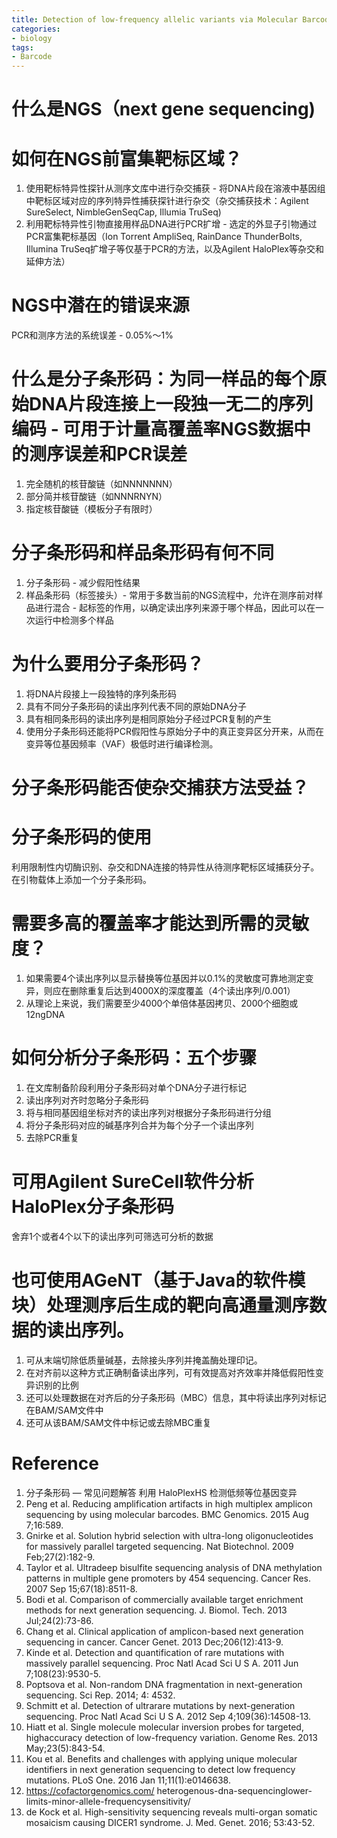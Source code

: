 ```yaml
---
title: Detection of low-frequency allelic variants via Molecular Barcoding
categories: 
- biology
tags: 
- Barcode
---
```


# 什么是NGS（next gene sequencing)

# 如何在NGS前富集靶标区域？
1. 使用靶标特异性探针从测序文库中进行杂交捕获 - 将DNA片段在溶液中基因组中靶标区域对应的序列特异性捕获探针进行杂交（杂交捕获技术：Agilent SureSelect, NimbleGenSeqCap, Illumia TruSeq)
2. 利用靶标特异性引物直接用样品DNA进行PCR扩增 - 选定的外显子引物通过PCR富集靶标基因（Ion Torrent AmpliSeq, RainDance ThunderBolts, Illumina TruSeq扩增子等仅基于PCR的方法，以及Agilent HaloPlex等杂交和延伸方法）

# NGS中潜在的错误来源
PCR和测序方法的系统误差 - 0.05%～1%

# 什么是分子条形码：为同一样品的每个原始DNA片段连接上一段独一无二的序列编码 - 可用于计量高覆盖率NGS数据中的测序误差和PCR误差
1. 完全随机的核苷酸链（如NNNNNNN）
2. 部分简并核苷酸链（如NNNRNYN）
3. 指定核苷酸链（模板分子有限时）

# 分子条形码和样品条形码有何不同
1. 分子条形码 - 减少假阳性结果
2. 样品条形码（标签接头）- 常用于多数当前的NGS流程中，允许在测序前对样品进行混合 - 起标签的作用，以确定读出序列来源于哪个样品，因此可以在一次运行中检测多个样品

# 为什么要用分子条形码？
1. 将DNA片段接上一段独特的序列条形码
2. 具有不同分子条形码的读出序列代表不同的原始DNA分子
3. 具有相同条形码的读出序列是相同原始分子经过PCR复制的产生
4. 使用分子条形码还能将PCR假阳性与原始分子中的真正变异区分开来，从而在变异等位基因频率（VAF）极低时进行编译检测。

# 分子条形码能否使杂交捕获方法受益？

# 分子条形码的使用
利用限制性内切酶识别、杂交和DNA连接的特异性从待测序靶标区域捕获分子。在引物载体上添加一个分子条形码。

# 需要多高的覆盖率才能达到所需的灵敏度？
1. 如果需要4个读出序列以显示替换等位基因并以0.1%的灵敏度可靠地测定变异，则应在删除重复后达到4000X的深度覆盖（4个读出序列/0.001）
2. 从理论上来说，我们需要至少4000个单倍体基因拷贝、2000个细胞或12ngDNA

# 如何分析分子条形码：五个步骤
1. 在文库制备阶段利用分子条形码对单个DNA分子进行标记
2. 读出序列对齐时忽略分子条形码
3. 将与相同基因组坐标对齐的读出序列对根据分子条形码进行分组
4. 将分子条形码对应的碱基序列合并为每个分子一个读出序列
5. 去除PCR重复

# 可用Agilent SureCell软件分析HaloPlex分子条形码
舍弃1个或者4个以下的读出序列可筛选可分析的数据

# 也可使用AGeNT（基于Java的软件模块）处理测序后生成的靶向高通量测序数据的读出序列。
1. 可从末端切除低质量碱基，去除接头序列并掩盖酶处理印记。
2. 在对齐前以这种方式正确制备读出序列，可有效提高对齐效率并降低假阳性变异识别的比例
3. 还可以处理数据在对齐后的分子条形码（MBC）信息，其中将读出序列对标记在BAM/SAM文件中
4. 还可从该BAM/SAM文件中标记或去除MBC重复

# Reference
1. 分子条形码 — 常见问题解答 利用 HaloPlexHS 检测低频等位基因变异
2. Peng et al. Reducing amplification artifacts in high multiplex amplicon sequencing by using molecular barcodes. BMC Genomics. 2015 Aug 7;16:589. 
3. Gnirke et al. Solution hybrid selection with ultra-long oligonucleotides for massively parallel targeted sequencing. Nat Biotechnol. 2009 Feb;27(2):182-9. 
4. Taylor et al. Ultradeep bisulfite sequencing analysis of DNA methylation patterns in multiple gene promoters by 454 sequencing. Cancer Res. 2007 Sep 15;67(18):8511-8. 
5. Bodi et al. Comparison of commercially available target enrichment methods for next generation sequencing. J. Biomol. Tech. 2013 Jul;24(2):73-86. 
6. Chang et al. Clinical application of amplicon-based next generation sequencing in cancer. Cancer Genet. 2013 Dec;206(12):413-9. 
7. Kinde et al. Detection and quantification of rare mutations with massively parallel sequencing. Proc Natl Acad Sci U S A. 2011 Jun 7;108(23):9530-5. 
8. Poptsova et al. Non-random DNA fragmentation in next-generation sequencing. Sci Rep. 2014; 4: 4532. 
9. Schmitt et al. Detection of ultrarare mutations by next-generation sequencing. Proc Natl Acad Sci U S A. 2012 Sep 4;109(36):14508-13. 
10. Hiatt et al. Single molecule molecular inversion probes for targeted, highaccuracy detection of low-frequency variation. Genome Res. 2013 May;23(5):843-54. 
11. Kou et al. Benefits and challenges with applying unique molecular identifiers in next generation sequencing to detect low frequency mutations. PLoS One. 2016 Jan 11;11(1):e0146638. 
12. https://cofactorgenomics.com/ heterogenous-dna-sequencinglower-limits-minor-allele-frequencysensitivity/ 
13. de Kock et al. High-sensitivity sequencing reveals multi-organ somatic mosaicism causing DICER1 syndrome. J. Med. Genet. 2016; 53:43-52.
